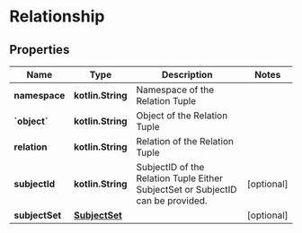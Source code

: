 
# Relationship

## Properties
| Name | Type | Description | Notes |
| ------------ | ------------- | ------------- | ------------- |
| **namespace** | **kotlin.String** | Namespace of the Relation Tuple |  |
| **&#x60;object&#x60;** | **kotlin.String** | Object of the Relation Tuple |  |
| **relation** | **kotlin.String** | Relation of the Relation Tuple |  |
| **subjectId** | **kotlin.String** | SubjectID of the Relation Tuple  Either SubjectSet or SubjectID can be provided. |  [optional] |
| **subjectSet** | [**SubjectSet**](SubjectSet.md) |  |  [optional] |



